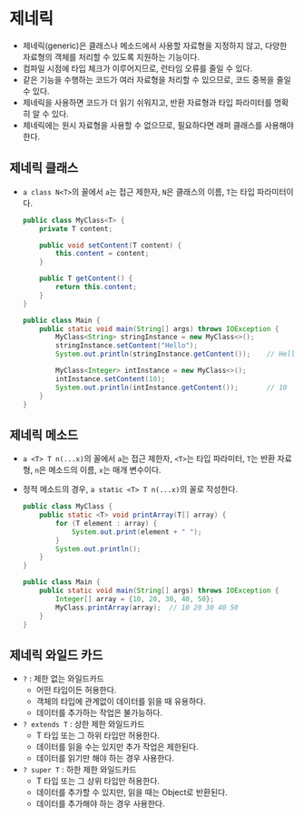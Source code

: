 # 제네릭

- 제네릭(generic)은 클래스나 메소드에서 사용할 자료형을 지정하지 않고, 다양한 자료형의 객체를 처리할 수 있도록 지원하는 기능이다.
- 컴파일 시점에 타입 체크가 이루어지므로, 런타임 오류를 줄일 수 있다.
- 같은 기능을 수행하는 코드가 여러 자료형을 처리할 수 있으므로, 코드 중복을 줄일 수 있다.
- 제네릭을 사용하면 코드가 더 읽기 쉬워지고, 반환 자료형과 타입 파라미터를 명확히 알 수 있다.
- 제네릭에는 원시 자료형을 사용할 수 없으므로, 필요하다면 래퍼 클래스를 사용해야 한다.

## 제네릭 클래스

- `a class N<T>`의 꼴에서 `a`는 접근 제한자, `N`은 클래스의 이름, `T`는 타입 파라미터이다.

  ```java
  public class MyClass<T> {
      private T content;

      public void setContent(T content) {
          this.content = content;
      }

      public T getContent() {
          return this.content;
      }
  }
  ```

  ```java
  public class Main {
      public static void main(String[] args) throws IOException {
          MyClass<String> stringInstance = new MyClass<>();
          stringInstance.setContent("Hello");
          System.out.println(stringInstance.getContent());    // Hello

          MyClass<Integer> intInstance = new MyClass<>();
          intInstance.setContent(10);
          System.out.println(intInstance.getContent());       // 10
      }
  }
  ```

## 제네릭 메소드

- `a <T> T n(...x)`의 꼴에서 `a`는 접근 제한자, `<T>`는 타입 파라미터, `T`는 반환 자료형, `n`은 메소드의 이름, `x`는 매개 변수이다.
- 정적 메소드의 경우, `a static <T> T n(...x)`의 꼴로 작성한다.

  ```java
  public class MyClass {
      public static <T> void printArray(T[] array) {
          for (T element : array) {
              System.out.print(element + " ");
          }
          System.out.println();
      }
  }
  ```

  ```java
  public class Main {
      public static void main(String[] args) throws IOException {
          Integer[] array = {10, 20, 30, 40, 50};
          MyClass.printArray(array);  // 10 20 30 40 50
      }
  }
  ```

## 제네릭 와일드 카드

- `?` : 제한 없는 와일드카드
  - 어떤 타입이든 허용한다.
  - 객체의 타입에 관계없이 데이터를 읽을 때 유용하다.
  - 데이터를 추가하는 작업은 불가능하다.
- `? extends T` : 상한 제한 와일드카드
  - T 타입 또는 그 하위 타입만 허용한다.
  - 데이터를 읽을 수는 있지만 추가 작업은 제한된다.
  - 데이터를 읽기만 해야 하는 경우 사용한다.
- `? super T` : 하한 제한 와일드카드
  - T 타입 또는 그 상위 타입만 허용한다.
  - 데이터를 추가할 수 있지만, 읽을 때는 Object로 반환된다.
  - 데이터를 추가해야 하는 경우 사용한다.

<!-- TODO -->
